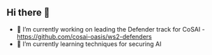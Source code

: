 ## Hi there 👋

- 🔭 I’m currently working on leading the Defender track for CoSAI - https://github.com/cosai-oasis/ws2-defenders
- 🌱 I’m currently learning techniques for securing AI 




<!--
**vinaykbansal/vinaykbansal** is a ✨ _special_ ✨ repository because its `README.md` (this file) appears on your GitHub profile.

Here are some ideas to get you started:

- 🔭 I’m currently working on ...
- 🌱 I’m currently learning ...
- 👯 I’m looking to collaborate on ...
- 🤔 I’m looking for help with ...
- 💬 Ask me about ...
- 📫 How to reach me: ...
- 😄 Pronouns: ...
- ⚡ Fun fact: ...
-->
